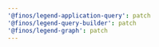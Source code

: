 ```yaml
---
'@finos/legend-application-query': patch
'@finos/legend-query-builder': patch
'@finos/legend-graph': patch
---
```

